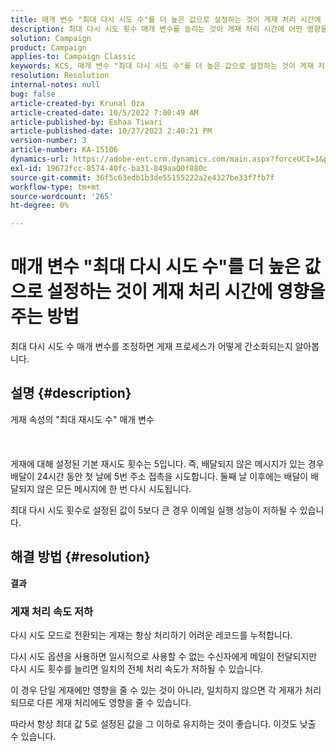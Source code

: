 ```yaml
---
title: 매개 변수 "최대 다시 시도 수"를 더 높은 값으로 설정하는 것이 게재 처리 시간에 영향을 주는 방법
description: 최대 다시 시도 횟수 매개 변수를 늘리는 것이 게재 처리 시간에 어떤 영향을 미치는지 알아보십시오.
solution: Campaign
product: Campaign
applies-to: Campaign Classic
keywords: KCS, 매개 변수 "최대 다시 시도 수"를 더 높은 값으로 설정하는 것이 게재 처리 시간에 영향을 주는 방법
resolution: Resolution
internal-notes: null
bug: false
article-created-by: Krunal Oza
article-created-date: 10/5/2022 7:00:49 AM
article-published-by: Eshaa Tiwari
article-published-date: 10/27/2023 2:40:21 PM
version-number: 3
article-number: KA-15106
dynamics-url: https://adobe-ent.crm.dynamics.com/main.aspx?forceUCI=1&pagetype=entityrecord&etn=knowledgearticle&id=601fc96c-7b44-ed11-bba2-002248086a27
exl-id: 19672fcc-8574-40fc-ba31-849aa00f880c
source-git-commit: 36f5c63edb1b3de55155222a2e4327be33f7fb7f
workflow-type: tm+mt
source-wordcount: '265'
ht-degree: 0%

---
```


# 매개 변수 &quot;최대 다시 시도 수&quot;를 더 높은 값으로 설정하는 것이 게재 처리 시간에 영향을 주는 방법


최대 다시 시도 수 매개 변수를 조정하면 게재 프로세스가 어떻게 간소화되는지 알아봅니다.

## 설명 {#description}

게재 속성의 &quot;최대 재시도 수&quot; 매개 변수<br><br><br><br>
게재에 대해 설정된 기본 재시도 횟수는 5입니다. 즉, 배달되지 않은 메시지가 있는 경우 배달이 24시간 동안 첫 날에 5번 주소 접촉을 시도합니다. 둘째 날 이후에는 배달이 배달되지 않은 모든 메시지에 한 번 다시 시도됩니다.



최대 다시 시도 횟수로 설정된 값이 5보다 큰 경우 이메일 실행 성능이 저하될 수 있습니다.


## 해결 방법 {#resolution}

<b>결과</b>


### 게재 처리 속도 저하



다시 시도 모드로 전환되는 게재는 항상 처리하기 어려운 레코드를 누적합니다.

다시 시도 옵션을 사용하면 일시적으로 사용할 수 없는 수신자에게 메일이 전달되지만 다시 시도 횟수를 늘리면 일치의 전체 처리 속도가 저하될 수 있습니다.

이 경우 단일 게재에만 영향을 줄 수 있는 것이 아니라, 일치하지 않으면 각 게재가 처리되므로 다른 게재 처리에도 영향을 줄 수 있습니다.



따라서 항상 최대 값 5로 설정된 값을 그 이하로 유지하는 것이 좋습니다. 이것도 낮출 수 있습니다.
